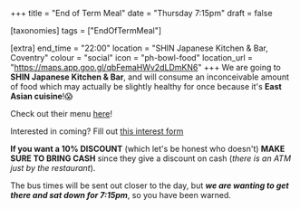 +++
title = "End of Term Meal"
date = "Thursday 7:15pm"
draft = false

[taxonomies]
tags = ["EndOfTermMeal"]

[extra]
end_time = "22:00"
location = "SHIN Japanese Kitchen & Bar, Coventry"
colour = "social"
icon = "ph-bowl-food"
location_url = "https://maps.app.goo.gl/qbFemaHWv2dLDmKN6"
+++
We are going to **SHIN Japanese Kitchen & Bar**, and will consume an inconceivable amount of food which may actually be slightly healthy for once because it's **East Asian cuisine**!😱

Check out their menu [here](https://deliveroo.co.uk/menu/coventry/coventry-city-centre/shin-ramen)!

Interested in coming? Fill out [this interest form](https://forms.gle/MpU36Cjs2KqBiRUh8)

**If you want a 10% DISCOUNT** (which let's be honest who doesn't) **MAKE SURE TO BRING CASH** since they give a discount on cash (*there is an ATM just by the restaurant*).

The bus times will be sent out closer to the day, but ***we are wanting to get there and sat down for 7:15pm***, so you have been warned.
